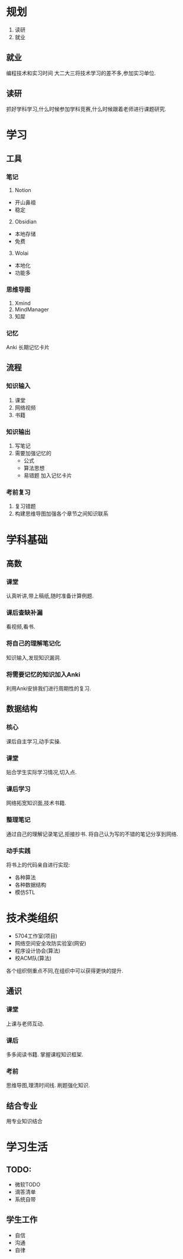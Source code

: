 # 规划

1. 读研
2. 就业

## 就业
编程技术和实习时间
大二大三将技术学习的差不多,参加实习单位.

## 读研
抓好学科学习,什么时候参加学科竞赛,什么时候跟着老师进行课题研究.

# 学习

## 工具

### 笔记

1. Notion
- 开山鼻祖
- 稳定
2. Obsidian
- 本地存储
- 免费
3. Wolai
- 本地化
- 功能多

### 思维导图

1. Xmind
2. MindManager
3. 知犀

### 记忆

Anki
长期记忆卡片

## 流程

### 知识输入

1. 课堂
2. 网络视频
3. 书籍

### 知识输出

1. 写笔记
2. 需要加强记忆的
	- 公式
	- 算法思想
	- 易错题
加入记忆卡片

### 考前复习

1. 复习错题
2. 构建思维导图加强各个章节之间知识联系

# 学科基础

## 高数

### 课堂
认真听讲,带上稿纸,随时准备计算例题.

### 课后查缺补漏
看视频,看书.

### 将自己的理解笔记化
知识输入,发现知识漏洞.

### 将需要记忆的知识加入Anki
利用Anki安排我们进行周期性的复习.

## 数据结构

### 核心
课后自主学习,动手实操.

### 课堂
贴合学生实际学习情况,切入点.

### 课后学习
网络拓宽知识面,技术书籍.

### 整理笔记
通过自己的理解记录笔记,拒接抄书.
将自己认为写的不错的笔记分享到网络.

### 动手实践
将书上的代码亲自进行实现:

- 各种算法
- 各种数据结构
- 模仿STL

# 技术类组织
- 5704工作室(项目)
- 网络空间安全攻防实验室(网安)
- 程序设计协会(算法)
- 校ACM队(算法)

各个组织侧重点不同,在组织中可以获得更快的提升.

## 通识

### 课堂
上课与老师互动.

### 课后
多多阅读书籍.
掌握课程知识框架.

### 考前
思维导图,理清时间线.
刷题强化知识.

## 结合专业
用专业知识结合

# 学习生活

## TODO:

- 微软TODO
- 滴答清单
- 系统自带

## 学生工作

- 自信
- 沟通
- 自律


